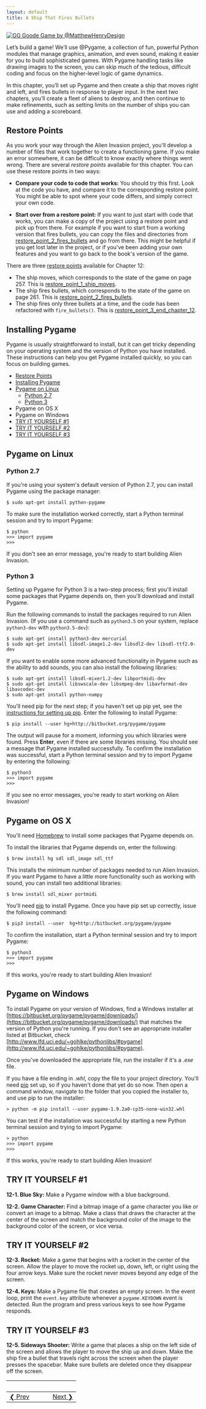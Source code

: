 ```yaml
---
layout: default
title: A Ship That Fires Bullets
---
```


[![GG Goode Game by @MatthewHenryDesign](gg-good-game-galaga-RtpmUzMbynBeCgEa5E.gif)](https://giphy.com/gifs/gg-good-game-galaga-RtpmUzMbynBeCgEa5E)

Let’s build a game! We’ll use @Pygame, a collection of fun, powerful Python modules that manage graphics, animation, and even sound, making it easier for you to build sophisticated games. With Pygame handling tasks like drawing images to the screen, you can skip much of the tedious, difficult coding and focus on the higher-level logic of game dynamics.

In this chapter, you’ll set up Pygame and then create a ship that moves right and left, and fires bullets in response to player input. In the next two chapters, you’ll create a fleet of aliens to destroy, and then continue to make refinements, such as setting limits on the number of ships you can use and adding a scoreboard.

Restore Points
---

As you work your way through the Alien Invasion project, you'll develop a number of files that work together to create a functioning game. If you make an error somewhere, it can be difficult to know exactly where things went wrong. There are several *restore points* available for this chapter. You can use these restore points in two ways:

- **Compare your code to code that works:** You should try this first. Look at the code you have, and compare it to the corresponding restore point. You might be able to spot where your code differs, and simply correct your own code.

- **Start over from a restore point:** If you want to just start with code that works, you can make a copy of the project using a restore point and pick up from there. For example if you want to start from a working version that fires bullets, you can copy the files and directories from [restore_point_2_fires_bullets](restore_points/restore_point_2_fires_bullets) and go from there. This might be helpful if you get lost later in the project, or if you've been adding your own features and you want to go back to the book's version of the game.

There are three [restore points](chapter_12/restore_points) available for Chapter 12:

- The ship moves, which corresponds to the state of the game on page 257. This is [restore_point_1_ship_moves](chapter_12/restore_points/restore_point_1_ship_moves).
- The ship fires bullets, which corresponds to the state of the game on page 261. This is [restore_point_2_fires_bullets](chapter_12/restore_points/restore_point_2_fires_bullets).
- The ship fires only three bullets at a time, and the code has been refactored with `fire_bullets()`. This is [restore_point_3_end_chapter_12](chapter_12/restore_points/restore_point_3_end_chapter_12).

Installing Pygame
---

Pygame is usually straightforward to install, but it can get tricky depending on your operating system and the version of Python you have installed. These instructions can help you get Pygame installed quickly, so you can focus on building games.

- [Restore Points](#restore-points)
- [Installing Pygame](#installing-pygame)
- [Pygame on Linux](#pygame-on-linux)
  - [Python 2.7](#python-27)
  - [Python 3](#python-3)
- [<a href='pygame_osx'></a>Pygame on OS X](#pygame-on-os-x)
- [<a href='pygame_windows'></a>Pygame on Windows](#pygame-on-windows)
- [TRY IT YOURSELF \#1](#try-it-yourself-1)
- [TRY IT YOURSELF \#2](#try-it-yourself-2)
- [TRY IT YOURSELF \#3](#try-it-yourself-3)

Pygame on Linux
---

### Python 2.7

If you're using your system's default version of Python 2.7, you can install Pygame using the package manager:

    $ sudo apt-get install python-pygame

To make sure the installation worked correctly, start a Python terminal session and try to import Pygame:

    $ python
    >>> import pygame
    >>>

If you don't see an error message, you're ready to start building Alien Invasion.

### Python 3

Setting up Pygame for Python 3 is a two-step process; first you'll install some packages that Pygame depends on, then you'll download and install Pygame.

Run the following commands to install the packages required to run Alien Invasion. (If you use a command such as `python3.5` on your system, replace `python3-dev` with `python3.5-dev`):

    $ sudo apt-get install python3-dev mercurial
    $ sudo apt-get install libsdl-image1.2-dev libsdl2-dev libsdl-ttf2.0-dev

If you want to enable some more advanced functionality in Pygame such as the ability to add sounds, you can also install the following libraries:

    $ sudo apt-get install libsdl-mixer1.2-dev libportmidi-dev
    $ sudo apt-get install libswscale-dev libsmpeg-dev libavformat-dev libavcodec-dev
    $ sudo apt-get install python-numpy

You'll need pip for the next step; if you haven't set up pip yet, see the [instructions for setting up pip](installing_pip.md). Enter the following to install Pygame:

    $ pip install --user hg+http://bitbucket.org/pygame/pygame

The output will pause for a moment, informing you which libraries were found. Press **Enter**, even if there are some libraries missing. You should see a message that Pygame installed successfully. To confirm the installation was successful, start a Python terminal session and try to import Pygame by entering the following:

    $ python3
    >>> import pygame
    >>>

If you see no error messages, you're ready to start working on Alien Invasion!

<a href='pygame_osx'></a>Pygame on OS X
---

You'll need [Homebrew](http://brew.sh) to install some packages that Pygame depends on.

To install the libraries that Pygame depends on, enter the following:

    $ brew install hg sdl sdl_image sdl_ttf

This installs the minimum number of packages needed to run Alien Invasion. If you want Pygame to have a little more functionality such as working with sound, you can install two additional libraries:

    $ brew install sdl_mixer portmidi

You'll need [pip](installing_pip.md) to install Pygame. Once you have pip set up correctly, issue the following command:

    $ pip3 install --user  hg+http://bitbucket.org/pygame/pygame

To confirm the installation, start a Python terminal session and try to import Pygame:

    $ python3
    >>> import pygame
    >>>

If this works, you're ready to start building Alien Invasion!

<a href='pygame_windows'></a>Pygame on Windows
---

To install Pygame on your version of Windows, find a Windows installer at [https://bitbucket.org/pygame/pygame/downloads/](https://bitbucket.org/pygame/pygame/downloads/) that matches the version of Python you're running. If you don't see an appropriate installer listed at Bitbucket, check [http://www.lfd.uci.edu/~gohlke/pythonlibs/#pygame](http://www.lfd.uci.edu/~gohlke/pythonlibs/#pygame).

Once you've downloaded the appropriate file, run the installer if it's a *.exe* file.

If you have a file ending in *.whl*, copy the file to your project directory. You'll need [pip](installing_pip.md) set up, so if you haven't done that yet do so now. Then open a command window, navigate to the folder that you copied the installer to, and use pip to run the installer:

    > python -m pip install --user pygame-1.9.2a0-cp35-none-win32.whl

You can test if the installation was successful by starting a new Python terminal session and trying to import Pygame:

    > python
    >>> import pygame
    >>>

If this works, you're ready to start building Alien Invasion!

TRY IT YOURSELF \#1
-------------------

<span id="ch12exe1"></span>**12-1. Blue Sky:** Make a Pygame window with
a blue background.

<span id="ch12exe2"></span>**12-2. Game Character:** Find a bitmap image
of a game character you like or convert an image to a bitmap. Make a
class that draws the character at the center of the screen and match the
background color of the image to the background color of the screen, or
vice versa.

TRY IT YOURSELF \#2
-------------------

<span id="ch12exe3"></span>**12-3. Rocket:** Make a game that begins
with a rocket in the center of the screen. Allow the player to move the
rocket up, down, left, or right using the four arrow keys. Make sure the
rocket never moves beyond any edge of the screen.

<span id="ch12exe4"></span>**12-4. Keys:** Make a Pygame file that
creates an empty screen. In the event loop, print the `event.key`
attribute whenever a `pygame.KEYDOWN` event is detected. Run the program
and press various keys to see how Pygame responds.

TRY IT YOURSELF \#3
-------------------

<span id="ch12exe5"></span>**12-5. Sideways Shooter:** Write a game that
places a ship on the left side of the screen and allows the player to
move the ship up and down. Make the ship fire a bullet that travels
right across the screen when the player presses the spacebar. Make sure
bullets are deleted once they disappear off the screen.


&nbsp; | &nbsp; | &nbsp; | &nbsp;
----|----|----|----
<a href='https://github.com/mavaddat-javid-education/pcc/tree/master/chapter_11/README.md'>&#10094; Prev</a>| &nbsp; | &nbsp; | &nbsp;<a href='https://github.com/mavaddat-javid-education/pcc/tree/master/chapter_13/README.md'>Next &#10095;</a>
